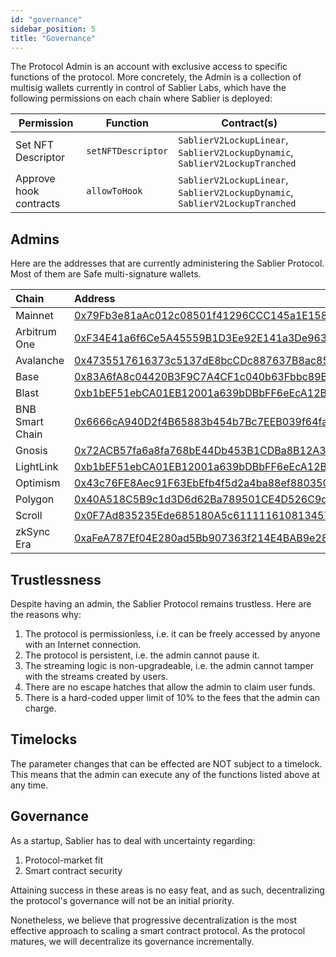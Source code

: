 ```yaml
---
id: "governance"
sidebar_position: 5
title: "Governance"
---
```


The Protocol Admin is an account with exclusive access to specific functions of the protocol. More concretely, the Admin
is a collection of multisig wallets currently in control of Sablier Labs, which have the following permissions on each
chain where Sablier is deployed:

| Permission             | Function           | Contract(s)                                                                  |
| ---------------------- | ------------------ | ---------------------------------------------------------------------------- |
| Set NFT Descriptor     | `setNFTDescriptor` | `SablierV2LockupLinear`, `SablierV2LockupDynamic`, `SablierV2LockupTranched` |
| Approve hook contracts | `allowToHook`      | `SablierV2LockupLinear`, `SablierV2LockupDynamic`, `SablierV2LockupTranched` |

## Admins

Here are the addresses that are currently administering the Sablier Protocol. Most of them are Safe multi-signature
wallets.

| Chain           | Address                                                                                                                          |
| :-------------- | :------------------------------------------------------------------------------------------------------------------------------- |
| Mainnet         | [0x79Fb3e81aAc012c08501f41296CCC145a1E15844](https://etherscan.io/address/0x79Fb3e81aAc012c08501f41296CCC145a1E15844)            |
| Arbitrum One    | [0xF34E41a6f6Ce5A45559B1D3Ee92E141a3De96376](https://arbiscan.io/address/0xF34E41a6f6Ce5A45559B1D3Ee92E141a3De96376)             |
| Avalanche       | [0x4735517616373c5137dE8bcCDc887637B8ac85Ce](https://snowtrace.io/address/0x4735517616373c5137dE8bcCDc887637B8ac85Ce)            |
| Base            | [0x83A6fA8c04420B3F9C7A4CF1c040b63Fbbc89B66](https://basescan.org/address/0x83A6fA8c04420B3F9C7A4CF1c040b63Fbbc89B66)            |
| Blast           | [0xb1bEF51ebCA01EB12001a639bDBbFF6eEcA12B9F](https://blastscan.io/address/0xb1bEF51ebCA01EB12001a639bDBbFF6eEcA12B9F)            |
| BNB Smart Chain | [0x6666cA940D2f4B65883b454b7Bc7EEB039f64fa3](https://bscscan.com/address/0x6666cA940D2f4B65883b454b7Bc7EEB039f64fa3)             |
| Gnosis          | [0x72ACB57fa6a8fa768bE44Db453B1CDBa8B12A399](https://gnosisscan.io/address/0x72ACB57fa6a8fa768bE44Db453B1CDBa8B12A399)           |
| LightLink       | [0xb1bEF51ebCA01EB12001a639bDBbFF6eEcA12B9F](https://phoenix.lightlink.io/address/0xb1bEF51ebCA01EB12001a639bDBbFF6eEcA12B9F)    |
| Optimism        | [0x43c76FE8Aec91F63EbEfb4f5d2a4ba88ef880350](https://optimistic.etherscan.io/address/0x43c76FE8Aec91F63EbEfb4f5d2a4ba88ef880350) |
| Polygon         | [0x40A518C5B9c1d3D6d62Ba789501CE4D526C9d9C6](https://polygonscan.com/address/0x40A518C5B9c1d3D6d62Ba789501CE4D526C9d9C6)         |
| Scroll          | [0x0F7Ad835235Ede685180A5c611111610813457a9](https://scrollscan.com/address/0x0F7Ad835235Ede685180A5c611111610813457a9)          |
| zkSync Era      | [0xaFeA787Ef04E280ad5Bb907363f214E4BAB9e288](https://era.zksync.network/address/0xaFeA787Ef04E280ad5Bb907363f214E4BAB9e288)      |

## Trustlessness

Despite having an admin, the Sablier Protocol remains trustless. Here are the reasons why:

1. The protocol is permissionless, i.e. it can be freely accessed by anyone with an Internet connection.
2. The protocol is persistent, i.e. the admin cannot pause it.
3. The streaming logic is non-upgradeable, i.e. the admin cannot tamper with the streams created by users.
4. There are no escape hatches that allow the admin to claim user funds.
5. There is a hard-coded upper limit of 10% to the fees that the admin can charge.

## Timelocks

The parameter changes that can be effected are NOT subject to a timelock. This means that the admin can execute any of
the functions listed above at any time.

## Governance

As a startup, Sablier has to deal with uncertainty regarding:

1. Protocol-market fit
2. Smart contract security

Attaining success in these areas is no easy feat, and as such, decentralizing the protocol's governance will not be an
initial priority.

Nonetheless, we believe that progressive decentralization is the most effective approach to scaling a smart contract
protocol. As the protocol matures, we will decentralize its governance incrementally.

[^1]: The protocol fee is currently set to 0%. For more details, see the [Fees](/concepts/protocol/fees) guide.
